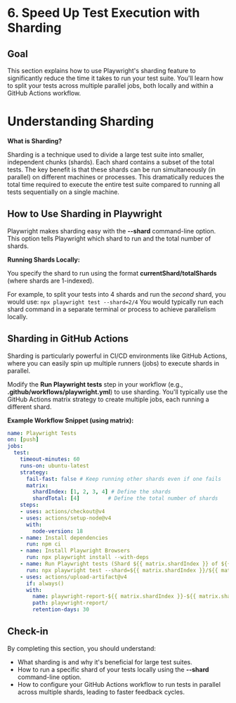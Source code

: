 # 6. Speed Up Test Execution with Sharding

## Goal

This section explains how to use Playwright's sharding feature to significantly reduce the time it takes to run your test suite. You'll learn how to split your tests across multiple parallel jobs, both locally and within a GitHub Actions workflow.

# Understanding Sharding

**What is Sharding?**

Sharding is a technique used to divide a large test suite into smaller, independent chunks (shards). Each shard contains a subset of the total tests. The key benefit is that these shards can be run simultaneously (in parallel) on different machines or processes. This dramatically reduces the total time required to execute the entire test suite compared to running all tests sequentially on a single machine.

## How to Use Sharding in Playwright

Playwright makes sharding easy with the **--shard** command-line option. This option tells Playwright which shard to run and the total number of shards.

**Running Shards Locally:**

You specify the shard to run using the format **currentShard/totalShards** (where shards are 1-indexed).

For example, to split your tests into 4 shards and run the *second* shard, you would use: `npx playwright test --shard=2/4`
You would typically run each shard command in a separate terminal or process to achieve parallelism locally.


## Sharding in GitHub Actions

Sharding is particularly powerful in CI/CD environments like GitHub Actions, where you can easily spin up multiple runners (jobs) to execute shards in parallel.

Modify the **Run Playwright tests** step in your workflow (e.g., **.github/workflows/playwright.yml**) to use sharding. You'll typically use the GitHub Actions matrix strategy to create multiple jobs, each running a different shard.

**Example Workflow Snippet (using matrix):**

```yaml
name: Playwright Tests
on: [push]
jobs:
  test:
    timeout-minutes: 60
    runs-on: ubuntu-latest
    strategy:
      fail-fast: false # Keep running other shards even if one fails
      matrix:
        shardIndex: [1, 2, 3, 4] # Define the shards
        shardTotal: [4]         # Define the total number of shards
    steps:
    - uses: actions/checkout@v4
    - uses: actions/setup-node@v4
      with:
        node-version: 18
    - name: Install dependencies
      run: npm ci
    - name: Install Playwright Browsers
      run: npx playwright install --with-deps
    - name: Run Playwright tests (Shard ${{ matrix.shardIndex }} of ${{ matrix.shardTotal }})
      run: npx playwright test --shard=${{ matrix.shardIndex }}/${{ matrix.shardTotal }} # Use matrix variables
    - uses: actions/upload-artifact@v4
      if: always()
      with:
        name: playwright-report-${{ matrix.shardIndex }}-${{ matrix.shardTotal }}
        path: playwright-report/
        retention-days: 30
```

## Check-in

By completing this section, you should understand:
*   What sharding is and why it's beneficial for large test suites.
*   How to run a specific shard of your tests locally using the **--shard** command-line option.
*   How to configure your GitHub Actions workflow to run tests in parallel across multiple shards, leading to faster feedback cycles.
